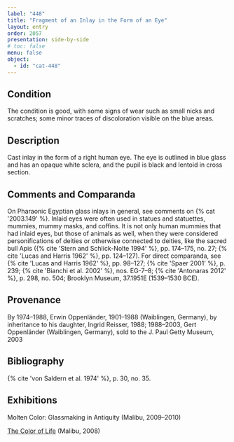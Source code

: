 ```yaml
---
label: "448"
title: "Fragment of an Inlay in the Form of an Eye"
layout: entry
order: 2057
presentation: side-by-side
# toc: false
menu: false
object:
  - id: "cat-448"
---
```


## Condition

The condition is good, with some signs of wear such as small nicks and scratches; some minor traces of discoloration visible on the blue areas.

## Description

Cast inlay in the form of a right human eye. The eye is outlined in blue glass and has an opaque white sclera, and the pupil is black and lentoid in cross section.

## Comments and Comparanda

On Pharaonic Egyptian glass inlays in general, see comments on {% cat '2003.149' %}. Inlaid eyes were often used in statues and statuettes, mummies, mummy masks, and coffins. It is not only human mummies that had inlaid eyes, but those of animals as well, when they were considered personifications of deities or otherwise connected to deities, like the sacred bull Apis ({% cite 'Stern and Schlick-Nolte 1994' %}, pp. 174–175, no. 27; {% cite 'Lucas and Harris 1962' %}, pp. 124–127). For direct comparanda, see {% cite 'Lucas and Harris 1962' %}, pp. 98–127; {% cite 'Spaer 2001' %}, p. 239; {% cite 'Bianchi et al. 2002' %}, nos. EG-7–8; {% cite 'Antonaras 2012' %}, p. 298, no. 504; Brooklyn Museum, 37.1951E (1539–1530 BCE).

## Provenance

By 1974–1988, Erwin Oppenländer, 1901–1988 (Waiblingen, Germany), by inheritance to his daughter, Ingrid Reisser, 1988; 1988–2003, Gert Oppenländer (Waiblingen, Germany), sold to the J. Paul Getty Museum, 2003

## Bibliography

{% cite 'von Saldern et al. 1974' %}, p. 30, no. 35.

## Exhibitions

Molten Color: Glassmaking in Antiquity (Malibu, 2009–2010)

[The Color of Life](https://www.getty.edu/art/collection/exhibition/103P37) (Malibu, 2008)